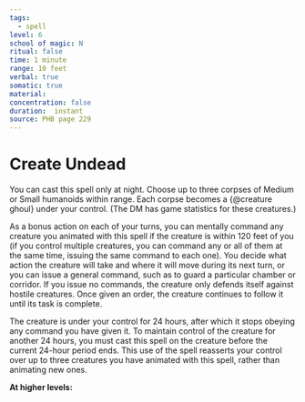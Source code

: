 ```yaml
---
tags:
  - spell
level: 6
school of magic: N
ritual: false
time: 1 minute
range: 10 feet
verbal: true
somatic: true
material: 
concentration: false
duration:  instant
source: PHB page 229
---
```

# Create Undead
You can cast this spell only at night. Choose up to three corpses of Medium or Small humanoids within range. Each corpse becomes a {@creature ghoul} under your control. (The DM has game statistics for these creatures.)

As a bonus action on each of your turns, you can mentally command any creature you animated with this spell if the creature is within 120 feet of you (if you control multiple creatures, you can command any or all of them at the same time, issuing the same command to each one). You decide what action the creature will take and where it will move during its next turn, or you can issue a general command, such as to guard a particular chamber or corridor. If you issue no commands, the creature only defends itself against hostile creatures. Once given an order, the creature continues to follow it until its task is complete.

The creature is under your control for 24 hours, after which it stops obeying any command you have given it. To maintain control of the creature for another 24 hours, you must cast this spell on the creature before the current 24-hour period ends. This use of the spell reasserts your control over up to three creatures you have animated with this spell, rather than animating new ones.

**At higher levels:** 